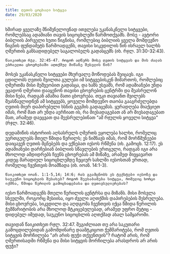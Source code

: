 ```yaml
---
title: ღვთის ცოცხალი სიტყვა
date: 29/03/2020
---
```


ხშირად ყველაზე მნიშვნელოვნად ითვლება უკანასკნელი სიტყვები, რომლებსაც ადამიანი თავის სიცოცხლეში წარმოთქვამს. მოსე - ავტორი ბიბლიის პირველი ხუთი წიგნისა, რომლებიც ბიბლიის ყველა მომდევნო წიგნის ფუნდამეტს წარმოადგენს, თავისი სიკვდილის წინ ისრაელ ხალხს ღმერთის განსადიდებელ საგალობელს გადასცემს (იხ. რჯლ. 31:30-32:43).

```წაიკითხეთ რჯლ. 32:45-47. როგორ აღწერს მოსე ღვთის სიტყვას და მის ძალას ებრაელთა ცხოვრებაში აღთქმულ მიწაზე შესვლის წინ?```

მოსეს უკანასკნელი სიტყვები მხურვალე მოწოდებას შეიცავს. იგი ცდილობს ღვთის შვილთა გულები იმ სიტყვებისკენ მიმართოს, რომლებიც ღმერთმა მისი მეშვეობით გადასცა, და ხაზს უსვამს, რომ ადამიანები უნდა ეცადონ ღმერთი დააყენონ თავისი ცხოვრების ცენტრში და შეასრულონ მისი ნება, რადგან ამაშია მათი ცხოვრება. თუკი თავიანთ შვილებს შეასწავლიდნენ ამ სიტყვებს, ყოველი მომდევნო თაობა გააგრძელებდა ღვთის მიერ დაპირებული ხსნის გეგმის გადაცემას. ყურადღება მიაქციეთ იმას, რომ მათ არ უნდა აერჩიათ ის, რა მიესადაგებათ ან არ მიესადაგებათ მათ, არამედ დაეცვათ და შეესრულებინათ "ამ რჯულის ყოველი სიტყვა" (რჯლ. 32:46).

დედამიწის ისტორიის აღსასრულს ღმერთს ეყოლება ხალხი, რომელიც უერთგულებს მთელ წმიდა წერილს; ეს ნიშნავს იმას, რომ მორწმუნეები დაიცავენ ღვთის მცნებებს და ექნებათ იესოს რწმენა (იხ. გამოცხ. 12:17). ეს ადამიანები დარჩებიან ბიბლიის სწავლების ერთგული, რადგან იგი არა მხოლოდ ამდიდრებს ჩვენს ცხოვრებას ამ მიწაზე, არამედ მივყავართ კიდეც მარადიულ სიცოცხლემდე ზეციურ სახლში იესოსთან ერთად, რომელიც ჩვენთვის მოამზადა (იხ. იოან. 14:1-3).

`წაიკითხეთ იოან. 1:1-5,14; 14:6; რას გვამცნობს ეს ტექსტები იესოზე და საუკუნო სიცოცხლის შესახებ? როგორ შეესაბამება სიტყვა, რომელიც ხორცი იქმნა, წმიდა წერილის გამოცხადებასა და ღვთივსულიერებას?`

იესო წარმოადგენს მთელი წერილის ცენტრსა და მიზანს. მისი მოსვლა სხეულში, როგორც მესიისა, იყო ძველი აღთქმის დაპირებების შესრულება. მისი ცხოვრება, სიკვდილი და აღდგომა ჩვენთვის იქცა წმიდა წერილის ჭეშმარიტობის არა მხოლოდ მტკიცებულებად, არამედ უფრო მეტიც - დიდებულ იმედად, საუკუნო სიცოცხლის აღთქმად ახალ სამყაროში.

თავიდან წაიკითხეთ რჯლ. 32:47. შეგიძლიათ თუ არა საკუთარი გამოცდილებიდან გამომდინარე დაამტკიცოთ ჭეშმარიტება, რომ ღვთის სიტყვის მორჩილება "არ არის ფუჭი თქვენთვის"? რატომ არის, რომ ღმერთისადმი რწმენა და მისი სიტყვის მორჩილება არასდროს არ არის ფუჭი?